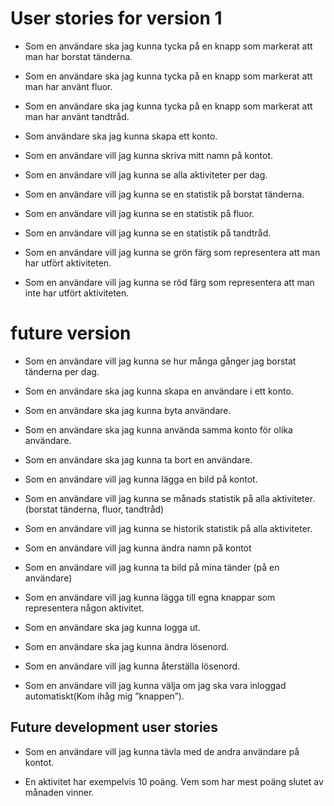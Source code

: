 # User stories for version 1

-   Som en användare ska jag kunna tycka på en knapp som markerat att man har borstat tänderna.

-   Som en användare ska jag kunna tycka på en knapp som markerat att man har använt fluor.

-   Som en användare ska jag kunna tycka på en knapp som markerat att man har använt tandtråd.

-   Som användare ska jag kunna skapa ett konto.

-   Som en användare vill jag kunna skriva mitt namn på kontot.

-   Som en användare vill jag kunna se alla aktiviteter per dag. 

-   Som en användare vill jag kunna se en statistik på borstat tänderna.

-   Som en användare vill jag kunna se en statistik på fluor.

-   Som en användare vill jag kunna se en statistik på tandtråd.

-   Som en användare vill jag kunna se grön färg som representera att man har utfört aktiviteten.

-   Som en användare vill jag kunna se röd färg som representera att man inte har utfört aktiviteten.

# future version
-   Som en användare vill jag kunna se hur många gånger jag borstat tänderna per dag.

-   Som en användare ska jag kunna skapa en användare i ett konto. 

-   Som en användare ska jag kunna byta användare.

-   Som en användare ska jag kunna använda samma konto för olika användare. 

-   Som en användare ska jag kunna ta bort en användare.

-   Som en användare vill jag kunna lägga en bild på kontot.

-   Som en användare vill jag kunna se månads statistik på alla aktiviteter. (borstat tänderna, fluor, tandtråd)

-   Som en användare vill jag kunna se historik statistik på alla aktiviteter.

-   Som en användare vill jag kunna ändra namn på kontot

-   Som en användare vill jag kunna ta bild på mina tänder (på en användare) 

-   Som en användare vill jag kunna lägga till egna knappar som representera någon aktivitet.

-   Som en användare ska jag kunna logga ut.

-   Som en användare ska jag kunna ändra lösenord.

-   Som en användare vill jag kunna återställa lösenord.

-   Som en användare vill jag kunna välja om jag ska vara inloggad automatiskt(Kom ihåg mig ”knappen”). 

## Future development user stories
-   Som en användare vill jag kunna tävla med de andra användare på kontot.

-   En aktivitet har exempelvis 10 poäng. Vem som har mest poäng slutet av månaden vinner. 


